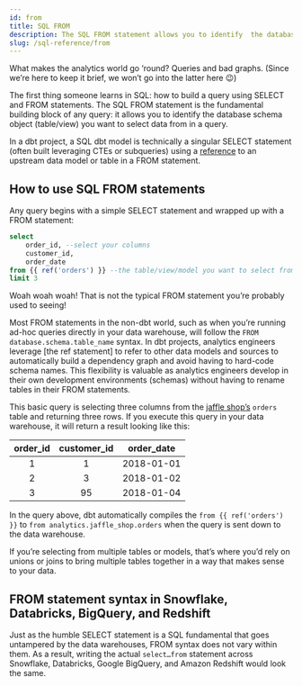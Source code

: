 ```yaml
---
id: from
title: SQL FROM
description: The SQL FROM statement allows you to identify  the database schema object (table/view) you want to select data from in a query.
slug: /sql-reference/from
---
```


<head>
    <title>Working with SQL FROM statements</title>
</head>

What makes the analytics world go ‘round? Queries and bad graphs. (Since we’re here to keep it brief, we won’t go into the latter here 😉)

The first thing someone learns in SQL: how to build a query using SELECT and FROM statements. The SQL FROM statement is the fundamental building block of any query: it allows you to identify  the database schema object (table/view) you want to select data from in a query. 

In a dbt project, a SQL dbt model is technically a singular SELECT statement (often built leveraging CTEs or subqueries) using a [reference](https://docs.getdbt.com/reference/dbt-jinja-functions/ref) to an upstream data model or table in a FROM statement.

## How to use SQL FROM statements

Any query begins with a simple SELECT statement and wrapped up with a FROM statement:

```sql
select
	order_id, --select your columns
	customer_id,
	order_date
from {{ ref('orders') }} --the table/view/model you want to select from
limit 3
```

Woah woah woah! That is not the typical FROM statement you’re probably used to seeing! 

Most FROM statements in the non-dbt world, such as when you’re running ad-hoc queries directly in your data warehouse, will follow the `FROM database.schema.table_name` syntax. In dbt projects, analytics engineers leverage [the ref statement] to refer to other data models and sources to automatically build a <Term id="dag">dependency graph</Term> and avoid having to hard-code schema names. This flexibility is valuable as analytics engineers develop in their own development environments (schemas) without having to rename tables in their FROM statements.

This basic query is selecting three columns from the [jaffle shop’s](https://github.com/dbt-labs/jaffle_shop/blob/main/models/orders.sql) `orders` table and returning three rows. If you execute this query in your data warehouse, it will return a result looking like this:

| **order_id** | **customer_id** | **order_date** |
|:---:|:---:|:---:|
| 1 | 1 | 2018-01-01 |
| 2 | 3 | 2018-01-02 |
| 3 | 95 | 2018-01-04 |

In the query above, dbt automatically compiles the `from {{ ref('orders') }}` to `from analytics.jaffle_shop.orders` when the query is sent down to the data warehouse.

If you’re selecting from multiple tables or models, that’s where you’d rely on unions or joins to bring multiple tables together in a way that makes sense to your data.

## FROM statement syntax in Snowflake, Databricks, BigQuery, and Redshift

Just as the humble SELECT statement is a SQL fundamental that goes untampered by the data warehouses, FROM syntax does not vary within them. As a result, writing the actual `select…from` statement across Snowflake, Databricks, Google BigQuery, and Amazon Redshift would look the same.